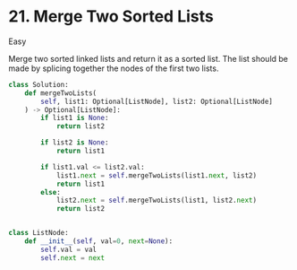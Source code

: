 # 21. Merge Two Sorted Lists

Easy

Merge two sorted linked lists and return it as a sorted list. The list should be made by splicing together the nodes of the first two lists.

```python
class Solution:
    def mergeTwoLists(
        self, list1: Optional[ListNode], list2: Optional[ListNode]
    ) -> Optional[ListNode]:
        if list1 is None:
            return list2

        if list2 is None:
            return list1

        if list1.val <= list2.val:
            list1.next = self.mergeTwoLists(list1.next, list2)
            return list1
        else:
            list2.next = self.mergeTwoLists(list1, list2.next)
            return list2


class ListNode:
    def __init__(self, val=0, next=None):
        self.val = val
        self.next = next
```
